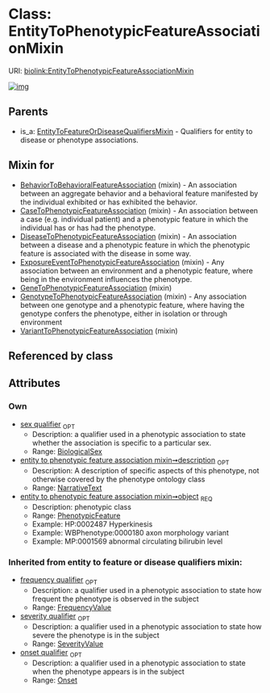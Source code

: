 
# Class: EntityToPhenotypicFeatureAssociationMixin




URI: [biolink:EntityToPhenotypicFeatureAssociationMixin](https://w3id.org/biolink/vocab/EntityToPhenotypicFeatureAssociationMixin)


[![img](https://yuml.me/diagram/nofunky;dir:TB/class/[SeverityValue],[PhenotypicFeature],[Onset],[PhenotypicFeature]<object%201..1-%20[EntityToPhenotypicFeatureAssociationMixin&#124;description:narrative_text%20%3F;frequency_qualifier(i):frequency_value%20%3F],[BiologicalSex]<sex%20qualifier%200..1-++[EntityToPhenotypicFeatureAssociationMixin],[VariantToPhenotypicFeatureAssociation]uses%20-.->[EntityToPhenotypicFeatureAssociationMixin],[GenotypeToPhenotypicFeatureAssociation]uses%20-.->[EntityToPhenotypicFeatureAssociationMixin],[GeneToPhenotypicFeatureAssociation]uses%20-.->[EntityToPhenotypicFeatureAssociationMixin],[ExposureEventToPhenotypicFeatureAssociation]uses%20-.->[EntityToPhenotypicFeatureAssociationMixin],[DiseaseToPhenotypicFeatureAssociation]uses%20-.->[EntityToPhenotypicFeatureAssociationMixin],[CaseToPhenotypicFeatureAssociation]uses%20-.->[EntityToPhenotypicFeatureAssociationMixin],[BehaviorToBehavioralFeatureAssociation]uses%20-.->[EntityToPhenotypicFeatureAssociationMixin],[EntityToFeatureOrDiseaseQualifiersMixin]^-[EntityToPhenotypicFeatureAssociationMixin],[VariantToPhenotypicFeatureAssociation],[GenotypeToPhenotypicFeatureAssociation],[GeneToPhenotypicFeatureAssociation],[ExposureEventToPhenotypicFeatureAssociation],[EntityToFeatureOrDiseaseQualifiersMixin],[DiseaseToPhenotypicFeatureAssociation],[CaseToPhenotypicFeatureAssociation],[BiologicalSex],[BehaviorToBehavioralFeatureAssociation])](https://yuml.me/diagram/nofunky;dir:TB/class/[SeverityValue],[PhenotypicFeature],[Onset],[PhenotypicFeature]<object%201..1-%20[EntityToPhenotypicFeatureAssociationMixin&#124;description:narrative_text%20%3F;frequency_qualifier(i):frequency_value%20%3F],[BiologicalSex]<sex%20qualifier%200..1-++[EntityToPhenotypicFeatureAssociationMixin],[VariantToPhenotypicFeatureAssociation]uses%20-.->[EntityToPhenotypicFeatureAssociationMixin],[GenotypeToPhenotypicFeatureAssociation]uses%20-.->[EntityToPhenotypicFeatureAssociationMixin],[GeneToPhenotypicFeatureAssociation]uses%20-.->[EntityToPhenotypicFeatureAssociationMixin],[ExposureEventToPhenotypicFeatureAssociation]uses%20-.->[EntityToPhenotypicFeatureAssociationMixin],[DiseaseToPhenotypicFeatureAssociation]uses%20-.->[EntityToPhenotypicFeatureAssociationMixin],[CaseToPhenotypicFeatureAssociation]uses%20-.->[EntityToPhenotypicFeatureAssociationMixin],[BehaviorToBehavioralFeatureAssociation]uses%20-.->[EntityToPhenotypicFeatureAssociationMixin],[EntityToFeatureOrDiseaseQualifiersMixin]^-[EntityToPhenotypicFeatureAssociationMixin],[VariantToPhenotypicFeatureAssociation],[GenotypeToPhenotypicFeatureAssociation],[GeneToPhenotypicFeatureAssociation],[ExposureEventToPhenotypicFeatureAssociation],[EntityToFeatureOrDiseaseQualifiersMixin],[DiseaseToPhenotypicFeatureAssociation],[CaseToPhenotypicFeatureAssociation],[BiologicalSex],[BehaviorToBehavioralFeatureAssociation])

## Parents

 *  is_a: [EntityToFeatureOrDiseaseQualifiersMixin](EntityToFeatureOrDiseaseQualifiersMixin.md) - Qualifiers for entity to disease or phenotype associations.

## Mixin for

 * [BehaviorToBehavioralFeatureAssociation](BehaviorToBehavioralFeatureAssociation.md) (mixin)  - An association between an aggregate behavior and a behavioral feature manifested by the individual exhibited or has exhibited the behavior.
 * [CaseToPhenotypicFeatureAssociation](CaseToPhenotypicFeatureAssociation.md) (mixin)  - An association between a case (e.g. individual patient) and a phenotypic feature in which the individual has or has had the phenotype.
 * [DiseaseToPhenotypicFeatureAssociation](DiseaseToPhenotypicFeatureAssociation.md) (mixin)  - An association between a disease and a phenotypic feature in which the phenotypic feature is associated with the disease in some way.
 * [ExposureEventToPhenotypicFeatureAssociation](ExposureEventToPhenotypicFeatureAssociation.md) (mixin)  - Any association between an environment and a phenotypic feature, where being in the environment influences the phenotype.
 * [GeneToPhenotypicFeatureAssociation](GeneToPhenotypicFeatureAssociation.md) (mixin) 
 * [GenotypeToPhenotypicFeatureAssociation](GenotypeToPhenotypicFeatureAssociation.md) (mixin)  - Any association between one genotype and a phenotypic feature, where having the genotype confers the phenotype, either in isolation or through environment
 * [VariantToPhenotypicFeatureAssociation](VariantToPhenotypicFeatureAssociation.md) (mixin) 

## Referenced by class


## Attributes


### Own

 * [sex qualifier](sex_qualifier.md)  <sub>OPT</sub>
     * Description: a qualifier used in a phenotypic association to state whether the association is specific to a particular sex.
     * Range: [BiologicalSex](BiologicalSex.md)
 * [entity to phenotypic feature association mixin➞description](entity_to_phenotypic_feature_association_mixin_description.md)  <sub>OPT</sub>
     * Description: A description of specific aspects of this phenotype, not otherwise covered by the phenotype ontology class
     * Range: [NarrativeText](types/NarrativeText.md)
 * [entity to phenotypic feature association mixin➞object](entity_to_phenotypic_feature_association_mixin_object.md)  <sub>REQ</sub>
     * Description: phenotypic class
     * Range: [PhenotypicFeature](PhenotypicFeature.md)
     * Example: HP:0002487 Hyperkinesis
     * Example: WBPhenotype:0000180 axon morphology variant
     * Example: MP:0001569 abnormal circulating bilirubin level

### Inherited from entity to feature or disease qualifiers mixin:

 * [frequency qualifier](frequency_qualifier.md)  <sub>OPT</sub>
     * Description: a qualifier used in a phenotypic association to state how frequent the phenotype is observed in the subject
     * Range: [FrequencyValue](types/FrequencyValue.md)
 * [severity qualifier](severity_qualifier.md)  <sub>OPT</sub>
     * Description: a qualifier used in a phenotypic association to state how severe the phenotype is in the subject
     * Range: [SeverityValue](SeverityValue.md)
 * [onset qualifier](onset_qualifier.md)  <sub>OPT</sub>
     * Description: a qualifier used in a phenotypic association to state when the phenotype appears is in the subject
     * Range: [Onset](Onset.md)
